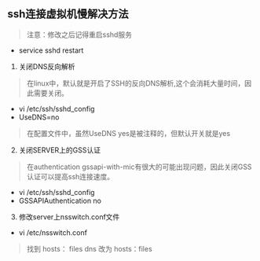 ## ssh连接虚拟机慢解决方法

>注意：修改之后记得重启sshd服务
- service sshd restart

1. 关闭DNS反向解析
>在linux中，默认就是开启了SSH的反向DNS解析,这个会消耗大量时间，因此需要关闭。
- vi /etc/ssh/sshd_config
- UseDNS=no
>在配置文件中，虽然UseDNS yes是被注释的，但默认开关就是yes

2. 关闭SERVER上的GSS认证
>在authentication gssapi-with-mic有很大的可能出现问题，因此关闭GSS认证可以提高ssh连接速度。
- vi /etc/ssh/sshd_config
- GSSAPIAuthentication no
3. 修改server上nsswitch.conf文件
- vi /etc/nsswitch.conf
>找到
hosts： files dns
改为
hosts：files